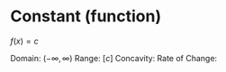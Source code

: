 # Constant (function)

$f(x) = c$

Domain: $(-\infty,\infty)$
Range: $[c]$
Concavity:
Rate of Change:
